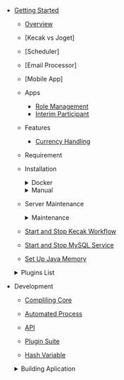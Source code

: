 - [Getting Started](README.md)
	- [Overview](gettingStarted_Overview.md)
	- [Kecak vs Joget] 
	- [Scheduler]
	- [Email Processor]
	- [Mobile App]
	- Apps
		- [Role Management](tesst.md)
		- [Interim Participant](InterimParticipant.md)
	- Features
		- [Currency Handling](CurrencyHandling.md)
  - Requirement
  - Installation
	  <details>
	  <summary> Docker </summary>
			
		 - [Install Docker Using Linux](Docker_InstallLinux.md)
		 - [Install Docker Using Windows](Docker_InstallWindows.md)
      </details>
      
	  <details>
	  <summary> Manual </summary>
	
		- [Install Manual Using Linux](install_ManualLinux.md)
		- [Install Manual Using Windows](install_ManualWindows.md)
		- [Database Set Up](databaseSetUp_manual.md)
      </details>
      
      
   - Server Maintenance
	  <details>
	  <summary> Maintenance </summary>

	- [Start and Stop Kecak Workflow](start.md)
	- [Start and Stop MySQL Service](stop.md)
	- [Set Up Java Memory](tesss.md)
	
     </details>
  

  <details>
  <summary> Plugins List </summary>

	 - [Start and Stop Kecak Workflow](PluginsList_KecakMobile_InboxPageAPI.md)
	 - [Start and Stop MySQL Service](PluginsList_KecakMobile_CheckTokenAPI.md)
	 - [Set Up Java Memory](PluginsList_KecakMobile_DataListActionAPI.md)
	 - [Kecak Mobile Datalist UI API](PluginsList_KecakMobile_datalistUiAPI.md)
	 - [Kecak Mobile Form UI API](PluginsList_KecakMobile_FormUiAPI.md)
	 - [Kecak Mobile Load Binder](PluginsList_KecakMobile_LoadBinder.md)
	 - [Kecak Mobile Login API](PluginsList_KecakMobile_LoginAPI.md)
	 - [Kecak Mobile Option Binder User Locale](PluginsList_KecakMobile_optionBinderUserLocale.md)
	 - [Kecak Mobile Published App UI API](PluginsList_KecakMobile_publishedAppUiAPI.md)
	 - [Kecak Mobile Refresh Token API](PluginsList_KecakMobile_refreshTokenAPI.md)
	 - [Kecak Mobile Run Process API](PluginsList_KecakMobile_runProcessPageAPI.md)
	 - [Kecak Mobile Store Binder Edit Profile Picture API](PluginsList_KecakMobile_storeBinder_editProfilePictureAPI.md)
	 - [Kecak Mobile Store Binder File Upload API](PluginsList_KecakMobile_StoreBinder-FileUploadAPI.md)
	 - [Kecak Mobile Userview UI API](PluginsList_KecakMobile_userviewUiAPI.md)
	 - [Plugins Calculation Field](pluginsList_CalculationField.md)
	 - [Plugins Captcha](pluginsList_Captcha.md)
	 - [Plugins Audit Trail](PluginsList_auditTrail.md)
	 - [Plugins Auto Fill Select Box](PluginsList_autoFillSelectBox.md)
	 - [Plugins Cancel Button](PluginsList_cancelButton.md)
	 - [Plugins Datalist](PluginsList_datalist.md)
	 - [Plugins Datalist Filter Select Box](pluginsList_datalistFilter_selectBox.md)
	 - [Plugins Design Process](PluginsList_DesignProcess.md)
	 - [Plugins Excel Import](PluginsList_excelImport.md)
	 - [Plugins Form](PluginsList_Form.md)
	 - [Plugins Formatter Hash Variable](PluginsList_FormatterHashVariable.md)
	 - [Plugins Form Grid](PluginsList_formGrid.md)
	 - [Plugins Kecak Cancel Button](pluginsList_kecakCancelButton.md)
	 - [Plugins Mobile Approval API](pluginsList_mobileApprovalAPI.md)
	 - [Plugins Mobile Request API](pluginsList_mobileRequestAPI.md)
	 - [Plugins Participant Mapping](PluginsList_ParticipantMapping.md)
	 - [Plugins Permissions](pluginsList_permissions.md)
	 - [Plugins Role Management](PluginsList_RoleManagement.md)
	 - [Plugins Routes](PluginsList_Routes.md)
	 - [Plugins Soap](pluginsList_soap.md)
	 - [Plugins Spreadsheets](pluginsList_spreadsheets.md)
	 - [Plugins Time Picker](pluginsList_timePicker.md)
	 - [Plugins Userview](PluginsList_Userview.md)
	 - [Plugins Workflow Variable](PluginsList_WorkflowVariable.md)

	 </details>

- Development
 
	- [Compliling Core](development_compilingCore.md)

	- [Automated Process](development_automatedProcess.md)

	- [API](develpoment_API.md) 

	- [Plugin Suite](development_PluginSuite.md)

	- [Hash Variable](hashVariableList.md)



	<details>
	<summary> Building Aplication </summary>

	- System Administration 
	- SLA Limit
	- Advande Insignt into form Builder 
	- Building Fornt End App
	- Insight into Joget Workflow

	<details>
	<summary> Participant Mapping</summary>

	- [Map Activities to Form](ParticipantMapping_MapActivitiestoForms.md)
	- [Map Activities to Plugins](ParticipantMapping_MapoolstoPlugins.md)
	- [Variable List](ParticipantMapping_VariableList.md)

	</details>

	</details>

